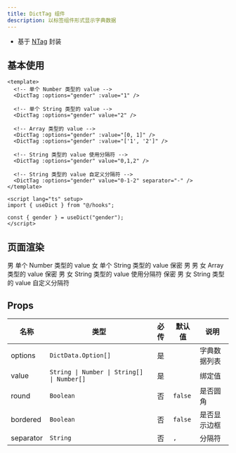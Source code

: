 ```yaml
---
title: DictTag 组件
description: 以标签组件形式显示字典数据
---
```


<script setup lang="ts">
import { NTag, NFlex, NText, NDivider } from 'naive-ui'
</script>

- 基于 [NTag](https://www.naiveui.com/zh-CN/os-theme/components/tag) 封装

## 基本使用

```vue [vue]
<template>
  <!-- 单个 Number 类型的 value -->
  <DictTag :options="gender" :value="1" />

  <!-- 单个 String 类型的 value -->
  <DictTag :options="gender" value="2" />

  <!-- Array 类型的 value -->
  <DictTag :options="gender" :value="[0, 1]" />
  <DictTag :options="gender" :value="['1', '2']" />

  <!-- String 类型的 value 使用分隔符 -->
  <DictTag :options="gender" value="0,1,2" />

  <!-- String 类型的 value 自定义分隔符 -->
  <DictTag :options="gender" value="0-1-2" separator="-" />
</template>

<script lang="ts" setup>
import { useDict } from "@/hooks";

const { gender } = useDict("gender");
</script>
```

## 页面渲染

<NFlex vertical>
  <NFlex align="center">
    <NTag type="primary" :round="false" :bordered="false"> 男 </NTag>
    <span style="font-size: 14px">单个 Number 类型的 value</span>
  </NFlex>

  <NFlex align="center">
    <NTag type="error" :round="false" :bordered="false"> 女 </NTag>
    <span style="font-size: 14px">单个 String 类型的 value</span>
  </NFlex>

  <NFlex align="center">
    <NText style="font-size: 14px">保密</NText>
    <NTag type="info" :round="false" :bordered="false"> 男 </NTag>
    <NDivider vertical />
    <NTag type="info" :round="false" :bordered="false"> 男 </NTag>
    <NTag type="error" :round="false" :bordered="false"> 女 </NTag>
    <span style="font-size: 14px">Array 类型的 value</span>
  </NFlex>

  <NFlex align="center">
    <NText style="font-size: 14px">保密</NText>
    <NTag type="info" :round="false" :bordered="false"> 男 </NTag>
    <NTag type="error" :round="false" :bordered="false"> 女 </NTag>
    <span style="font-size: 14px">String 类型的 value 使用分隔符</span>
  </NFlex>

  <NFlex align="center">
    <NText style="font-size: 14px">保密</NText>
    <NTag type="info" :round="false" :bordered="false"> 男 </NTag>
    <NTag type="error" :round="false" :bordered="false"> 女 </NTag>
    <span style="font-size: 14px">String 类型的 value 自定义分隔符</span>
  </NFlex>
</NFlex>

## Props

| 名称 | 类型 | 必传 | 默认值 | 说明 |
| --- | --- | :--: | --- | --- |
| options | `DictData.Option[]` | 是 | | 字典数据列表 |
| value | `String \| Number \| String[] \| Number[]` | 是 | | 绑定值 |
| round | `Boolean` | 否 | `false` | 是否圆角 |
| bordered | `Boolean` | 否 | `false` | 是否显示边框 |
| separator | `String` | 否 | `,` | 分隔符 |
